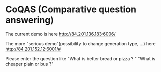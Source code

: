 # CoQAS (Comparative question answering)

The current demo is here http://84.201.136.183:6006/

The more "serious demo"(possibility to change generation type, ...) here http://84.201.152.12:6001/#

Please enter the question like "What is better bread or pizza ? " "What is cheaper plain or bus ?"